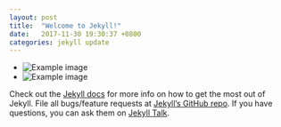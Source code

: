 ```yaml
---
layout: post
title:  "Welcome to Jekyll!"
date:   2017-11-30 19:30:37 +0800
categories: jekyll update
---
```


* ![Example image](/images/工作表1.png)
* ![Example image](/images/工作表2.png)



Check out the [Jekyll docs][jekyll-docs] for more info on how to get the most out of Jekyll. File all bugs/feature requests at [Jekyll’s GitHub repo][jekyll-gh]. If you have questions, you can ask them on [Jekyll Talk][jekyll-talk].

[jekyll-docs]: https://jekyllrb.com/docs/home
[jekyll-gh]:   https://github.com/jekyll/jekyll
[jekyll-talk]: https://talk.jekyllrb.com/



